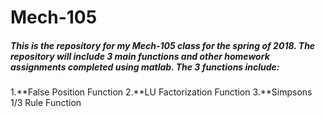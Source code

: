 # Mech-105

##### This is the repository for my *Mech-105* class for the spring of 2018. The repository will include 3 main functions and other homework assignments completed using matlab. The 3 functions include:
1.**False Position Function
2.**LU Factorization Function
3.**Simpsons 1/3 Rule Function
